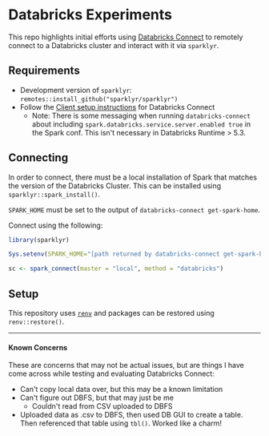 # Databricks Experiments

This repo highlights initial efforts using [Databricks
Connect](https://docs.databricks.com/dev-tools/databricks-connect.html) to
remotely connect to a Databricks cluster and interact with it via `sparklyr`.

## Requirements
- Development version of `sparklyr`: `remotes::install_github("sparklyr/sparklyr")`
- Follow the [Client setup
instructions](https://docs.databricks.com/dev-tools/databricks-connect.html#client-setup)
for Databricks Connect
    - Note: There is some messaging when running `databricks-connect` about
    including `spark.databricks.service.server.enabled true` in the Spark conf.
    This isn't necessary in Databricks Runtime > 5.3.

## Connecting
In order to connect, there must be a local installation of Spark that matches
the version of the Databricks Cluster. This can be installed using
`sparklyr::spark_install()`.

`SPARK_HOME` must be set to the output of `databricks-connect get-spark-home`.

Connect using the following:

```r
library(sparklyr)

Sys.setenv(SPARK_HOME="[path returned by databricks-connect get-spark-home]")

sc <- spark_connect(master = "local", method = "databricks")
```

## Setup
This repository uses [`renv`](https://rstudio.github.io/renv/articles/renv.html)
and packages can be restored using `renv::restore()`.

---

#### Known Concerns
These are concerns that may not be actual issues, but are things I have come
across while testing and evaluating Databricks Connect:

- Can't copy local data over, but this may be a known limitation
- Can't figure out DBFS, but that may just be me
  - Couldn't read from CSV uploaded to DBFS
- Uploaded data as .csv to DBFS, then used DB GUI to create a table. Then
referenced that table using `tbl()`. Worked like a charm!